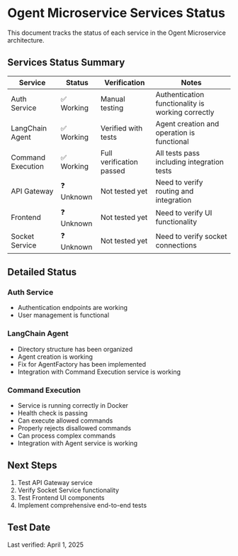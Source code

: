 # Ogent Microservice Services Status

This document tracks the status of each service in the Ogent Microservice architecture.

## Services Status Summary

| Service | Status | Verification | Notes |
|---------|--------|--------------|-------|
| Auth Service | ✅ Working | Manual testing | Authentication functionality is working correctly |
| LangChain Agent | ✅ Working | Verified with tests | Agent creation and operation is functional |
| Command Execution | ✅ Working | Full verification passed | All tests pass including integration tests |
| API Gateway | ❓ Unknown | Not tested yet | Need to verify routing and integration |
| Frontend | ❓ Unknown | Not tested yet | Need to verify UI functionality |
| Socket Service | ❓ Unknown | Not tested yet | Need to verify socket connections |

## Detailed Status

### Auth Service
- Authentication endpoints are working
- User management is functional

### LangChain Agent
- Directory structure has been organized
- Agent creation is working
- Fix for AgentFactory has been implemented
- Integration with Command Execution service is working

### Command Execution
- Service is running correctly in Docker
- Health check is passing
- Can execute allowed commands
- Properly rejects disallowed commands
- Can process complex commands
- Integration with Agent service is working

## Next Steps
1. Test API Gateway service
2. Verify Socket Service functionality
3. Test Frontend UI components
4. Implement comprehensive end-to-end tests

## Test Date
Last verified: April 1, 2025 